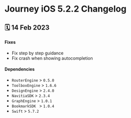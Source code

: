 # Journey iOS 5.2.2 Changelog

<h2>🗓 14 Feb 2023</h2>

#### Fixes
- Fix step by step guidance
- Fix crash when showing autocompletion

#### Dependencies
- `RouterEngine` > `0.5.0`
- `ToolboxEngine` > `1.6.6`
- `DesignEngine` > `2.4.0`
- `NavitiaSDK` > `2.3.4`
- `GraphEngine` > `1.0.1`
- `BookmarkSDK ` > `1.0.4`
- `Swift` > `5.7.2`
